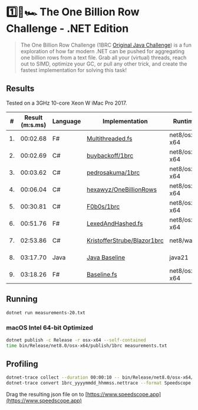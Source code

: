 # 1️⃣🐝🏎️ The One Billion Row Challenge - .NET Edition

> The One Billion Row Challenge (1BRC [Original Java Challenge](https://github.com/gunnarmorling/1brc)) is a fun exploration of how far modern .NET can be pushed for aggregating one billion rows from a text file.
> Grab all your (virtual) threads, reach out to SIMD, optimize your GC, or pull any other trick, and create the fastest implementation for solving this task!

## Results

Tested on a 3GHz 10-core Xeon W iMac Pro 2017.

| #  | Result (m:s.ms) | Language | Implementation                                                                                                            | Runtime      | Submitter     |
|----|-----------------|----------|---------------------------------------------------------------------------------------------------------------------------|--------------|---------------|
| 1. | 00:02.68        | F#       | [Multithreaded.fs](https://github.com/praeclarum/1brc/blob/main/Multithreaded.fs)                                         | net8/osx-x64 | [Frank Krueger](https://github.com/praeclarum)|
| 2. | 00:02.69        | C#       | [buybackoff/1brc](https://github.com/buybackoff/1brc)                                                                     | net8/osx-x64 | [Victor Baybekov](https://github.com/buybackoff)|
| 3. | 00:03.62        | C#       | [pedrosakuma/1brc](https://github.com/pedrosakuma/1brc)                                                                   | net8/osx-x64 | [Pedro Travi](https://github.com/pedrosakuma)|
| 4. | 00:06.04        | C#       | [hexawyz/OneBillionRows](https://github.com/hexawyz/OneBillionRows)                                                       | net8/osx-x64 | [Fabien Barbier](https://github.com/hexawyz)|
| 5. | 00:30.81        | C#       | [F0b0s/1brc](https://github.com/F0b0s/1brc)                                                                               | net8/osx-x64 | [Sergey Popov](https://github.com/F0b0s)|
| 6. | 00:51.76        | F#       | [LexedAndHashed.fs](https://github.com/praeclarum/1brc/blob/main/LexedAndHashed.fs)                                       | net8/osx-x64 | [Frank Krueger](https://github.com/praeclarum)|
| 7. | 02:53.86        | C#       | [KristofferStrube/Blazor1brc](https://github.com/KristofferStrube/Blazor1brc)                                             | net8/wasm    | [Kristoffer Strube](https://github.com/KristofferStrube)|
| 8. | 03:17.70        | Java     | [Java Baseline](https://github.com/gunnarmorling/onebrc/blob/main/src/main/java/dev/morling/onebrc/CalculateAverage.java) | java21       | [Gunnar Morling](https://github.com/gunnarmorling)|
| 9. | 03:18.26        | F#       | [Baseline.fs](https://github.com/praeclarum/1brc/blob/main/Baseline.fs)                                                   | net8/osx-x64 | [Frank Krueger](https://github.com/praeclarum)|

## Running

```bash
dotnet run measurements-20.txt
```

### macOS Intel 64-bit Optimized

```bash
dotnet publish -c Release -r osx-x64 --self-contained
time bin/Release/net8.0/osx-x64/publish/1brc measurements.txt
```

## Profiling

```bash
dotnet-trace collect --duration 00:00:10 -- bin/Release/net8.0/osx-x64/publish/1brc measurements.txt
dotnet-trace convert 1brc_yyyymmdd_hhmmss.nettrace --format Speedscope
```

Drag the resulting json file on to [https://www.speedscope.app](https://www.speedscope.app)

